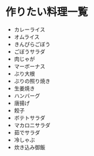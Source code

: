 # 作りたい料理一覧

- カレーライス
- オムライス
- きんぴらごぼう
- ごぼうサラダ
- 肉じゃが
- マーボーナス
- ぶり大根
- ぶりの照り焼き
- 生姜焼き
- ハンバーグ
- 唐揚げ
- 餃子
- ボテトサラダ
- マカロニサラダ
- 茹でサラダ
- 冷しゃぶ
- 炊き込み御飯
